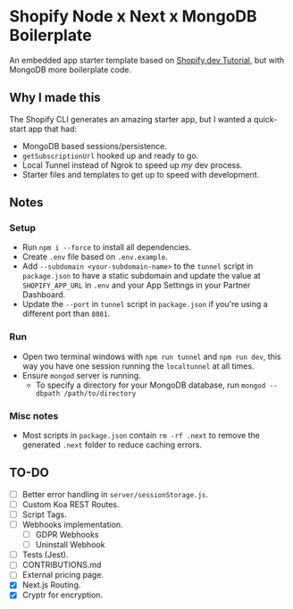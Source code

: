 # Shopify Node x Next x MongoDB Boilerplate

An embedded app starter template based on [Shopify.dev Tutorial](https://shopify.dev/tutorials/build-a-shopify-app-with-node-and-react), but with MongoDB more boilerplate code.

## Why I made this

The Shopify CLI generates an amazing starter app, but I wanted a quick-start app that had:

- MongoDB based sessions/persistence.
- `getSubscriptionUrl` hooked up and ready to go.
- Local Tunnel instead of Ngrok to speed up _my_ dev process.
- Starter files and templates to get up to speed with development.

## Notes

### Setup

- Run `npm i --force` to install all dependencies.
- Create `.env` file based on `.env.example`.
- Add `--subdomain <your-subdomain-name>` to the `tunnel` script in `package.json` to have a static subdomain and update the value at `SHOPIFY_APP_URL` in `.env` and your App Settings in your Partner Dashboard.
- Update the `--port` in `tunnel` script in `package.json` if you're using a different port than `8081`.

### Run

- Open two terminal windows with `npm run tunnel` and `npm run dev`, this way you have one session running the `localtunnel` at all times.
- Ensure `mongod` server is running.
  - To specify a directory for your MongoDB database, run `mongod --dbpath /path/to/directory`

### Misc notes

- Most scripts in `package.json` contain `rm -rf .next` to remove the generated `.next` folder to reduce caching errors.

## TO-DO

- [ ] Better error handling in `server/sessionStorage.js`.
- [ ] Custom Koa REST Routes.
- [ ] Script Tags.
- [ ] Webhooks implementation.
  - [ ] GDPR Webhooks
  - [ ] Uninstall Webhook
- [ ] Tests (Jest).
- [ ] CONTRIBUTIONS.md
- [ ] External pricing page.
- [x] Next.js Routing.
- [x] Cryptr for encryption.
